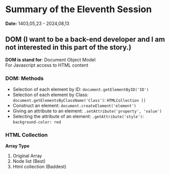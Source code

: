 # Summary of the Eleventh Session
**Date:** 1403,05,23 - 2024,08,13

## DOM (I want to be a back-end developer and I am not interested in this part of the story.)
**DOM is stand for**: Document Object Model<br>
For Javascript access to HTML content

### DOM: Methods
- Selection of each element by ID: `document.getElementByID('ID')`
- Selection of each element by Class: `document.getElementsByClassName('Class')`: `HTMLCollection []`
- Construct an element: `document.createElement('element')`
- Giving an attribute to an element: `.setAttribute('property', 'value')`
- Selecting the attribute of an element: `.getAttribute('style')`: `background-color: red`

### HTML Collection
**Array Type**
1. Original Array 
2. Node list (Best)
3. Html collection (Baddest)